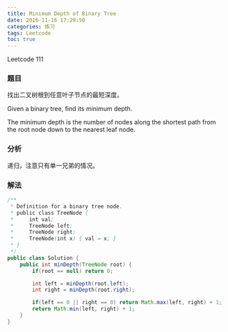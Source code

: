 ```yaml
---
title: Minimum Depth of Binary Tree
date: 2016-11-16 17:29:50
categories: 练习
tags: Leetcode
toc: true
---
```


Leetcode 111

### 题目

找出二叉树根到任意叶子节点的最短深度。

Given a binary tree, find its minimum depth.

The minimum depth is the number of nodes along the shortest path from the root node down to the nearest leaf node.

### 分析

递归，注意只有单一兄弟的情况。

### 解法

```java
/**
 * Definition for a binary tree node.
 * public class TreeNode {
 *     int val;
 *     TreeNode left;
 *     TreeNode right;
 *     TreeNode(int x) { val = x; }
 * }
 */
public class Solution {
    public int minDepth(TreeNode root) {
        if(root == null) return 0;

        int left = minDepth(root.left);
        int right = minDepth(root.right);

        if(left == 0 || right == 0) return Math.max(left, right) + 1;
        return Math.min(left, right) + 1;
    }
}
```
